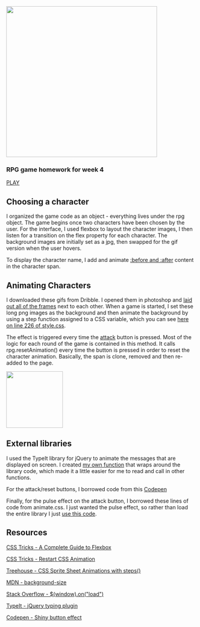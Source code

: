 <img src="https://raw.githubusercontent.com/jeffreylowy/guardians-of-the-galaxy-rpg/master/assets/images/logo.png" width="400">

### RPG game homework for week 4

[PLAY](https://jeffreylowy.github.io/guardians-of-the-galaxy-rpg/)

## Choosing a character

I organized the game code as an object - everything lives under the rpg object. The game begins once two characters have been chosen by the user. For the interface, I used flexbox to layout the character images, I then listen for a transition on the flex property for each character. The background images are initially set as a jpg, then swapped for the gif version when the user hovers.

To display the character name, I add and animate [:before and :after](https://github.com/jeffreylowy/guardians-of-the-galaxy-rpg/blob/f0d9b903eed8d071838617b6361ca295dcfba96a/assets/css/style.css#L136) content in the character span.

## Animating Characters 

I downloaded these gifs from Dribble. I opened them in photoshop and [laid out all of the frames](https://raw.githubusercontent.com/jeffreylowy/guardians-of-the-galaxy-rpg/master/assets/images/groot.png) next to each other. When a game is started, I set these long png images as the background and then animate the background by using a step function assigned to a CSS variable, which you can see [here on line 226 of style.css](https://github.com/jeffreylowy/guardians-of-the-galaxy-rpg/blob/f0d9b903eed8d071838617b6361ca295dcfba96a/assets/css/style.css#L226).

The effect is triggered every time the [attack](https://github.com/jeffreylowy/guardians-of-the-galaxy-rpg/blob/f0d9b903eed8d071838617b6361ca295dcfba96a/assets/js/rpg.js#L204) button is pressed. Most of the logic for each round of the game is contained in this method. It calls rpg.resetAnimation() every time the button is pressed in order to reset the character animation. Basically, the span is clone, removed and then re-added to the page. 

<img src="https://raw.githubusercontent.com/jeffreylowy/guardians-of-the-galaxy-rpg/master/assets/images/character_gif_psd/rocket.gif" width="150">

## External libraries

I used the TypeIt library for jQuery to animate the messages that are displayed on screen. I created [my own function](https://github.com/jeffreylowy/guardians-of-the-galaxy-rpg/blob/f0d9b903eed8d071838617b6361ca295dcfba96a/assets/js/rpg.js#L144) that wraps around the library code, which made it a little easier for me to read and call in other functions.

For the attack/reset buttons, I borrowed code from this [Codepen](https://codepen.io/nw/pen/GqBzJ?limit=all&page=10&q=button)

Finally, for the pulse effect on the attack button, I borrowed these lines of code from animate.css. I just wanted the pulse effect, so rather than load the entire library I just [use this code](https://github.com/jeffreylowy/guardians-of-the-galaxy-rpg/blob/f0d9b903eed8d071838617b6361ca295dcfba96a/assets/css/style.css#L33).

## Resources
[CSS Tricks - A Complete Guide to Flexbox](https://css-tricks.com/snippets/css/a-guide-to-flexbox/)

[CSS Tricks - Restart CSS Animation](https://css-tricks.com/restart-css-animation/)

[Treehouse - CSS Sprite Sheet Animations with steps()](http://blog.teamtreehouse.com/css-sprite-sheet-animations-steps)

[MDN - background-size](https://developer.mozilla.org/en-US/docs/Web/CSS/background-size)

[Stack Overflow - $(window).on("load")](https://stackoverflow.com/questions/544993/official-way-to-ask-jquery-wait-for-all-images-to-load-before-executing-somethin)

[TypeIt - jQuery typing plugin](https://macarthur.me/typeit/)

[Codepen - Shiny button effect](https://codepen.io/nw/pen/GqBzJ?limit=all&page=10&q=button)